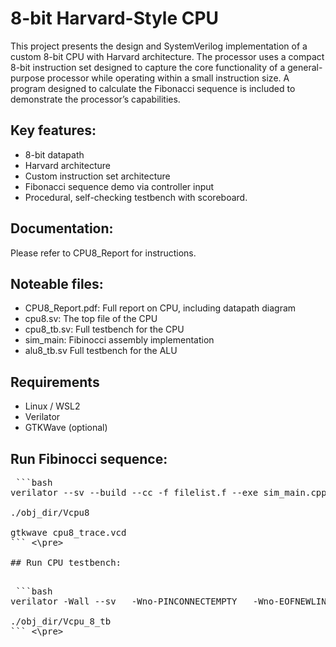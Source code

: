 #  8-bit Harvard-Style CPU

This project presents the design and SystemVerilog implementation of a custom 8-bit
CPU with Harvard architecture. The processor uses a compact 8-bit instruction set designed
to capture the core functionality of a general-purpose processor while operating within a
small instruction size. A program designed to calculate the Fibonacci sequence is included
to demonstrate the processor’s capabilities.

## Key features:
* 8-bit datapath
* Harvard architecture
* Custom instruction set architecture
* Fibonacci sequence demo via controller input
* Procedural, self-checking testbench with scoreboard.

## Documentation:
Please refer to CPU8_Report for instructions.

## Noteable files:
* CPU8_Report.pdf: Full report on CPU, including datapath diagram
* cpu8.sv: The top file of the CPU
* cpu8_tb.sv: Full testbench for the CPU
* sim_main: Fibinocci assembly implementation
* alu8_tb.sv Full testbench for the ALU

## Requirements
* Linux / WSL2
* Verilator
* GTKWave (optional)

## Run Fibinocci sequence:

<pre> ```bash
verilator --sv --build --cc -f filelist.f --exe sim_main.cpp --top-module cpu8 --trace

./obj_dir/Vcpu8

gtkwave cpu8_trace.vcd
``` <\pre>

## Run CPU testbench:

<pre> ```bash
verilator -Wall --sv   -Wno-PINCONNECTEMPTY   -Wno-EOFNEWLINE   -Wno-TIMESCALEMOD   -Wno-UNUSEDSIGNAL   --cc opcode_pkg.sv cpu8.sv cpu_8_tb.sv   --exe cpu_8_tb.cpp --build --trace --timing --top cpu_8_tb

./obj_dir/Vcpu_8_tb 
``` <\pre>